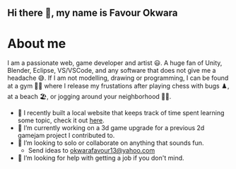 ## Hi there 👋, my name is Favour Okwara

# About me
I am a passionate web, game developer and artist 😃. A huge fan of Unity, Blender, Eclipse, VS/VSCode, and any software that does not give me a headache 😅. If I am not modelling, drawing or programming, I can be found at a gym 🏋️‍♂️ where I release my frustations after playing chess with bugs ♟️, at a beach 🏖️, or jogging around your neighborhood 🏃‍♂️.

- 🥱 I recently built a local website that keeps track of time spent learning some topic, check it out [here](https://github.com/Okwara-Favour/StudyTracker).
- 🔭 I’m currently working on a 3d game upgrade for a previous 2d gamejam project I contributed to.
- 👯 I’m looking to solo or collaborate on anything that sounds fun.
  - Send ideas to okwarafavour13@yahoo.com  
- 🤔 I’m looking for help with getting a job if you don't mind.

<!--
**Okwara-Favour/Okwara-Favour** is a ✨ _special_ ✨ repository because its `README.md` (this file) appears on your GitHub profile.

Here are some ideas to get you started:

- 🔭 I’m currently working on ...
- 🌱 I’m currently learning ...
- 👯 I’m looking to collaborate on ...
- 🤔 I’m looking for help with ...
- 💬 Ask me about ...
- 📫 How to reach me: ...
- 😄 Pronouns: ...
- ⚡ Fun fact: ...
-->
